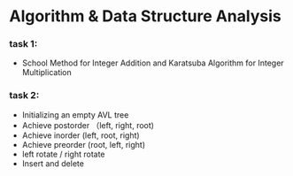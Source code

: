 # Algorithm & Data Structure Analysis

### task 1: 
- School Method for Integer Addition and Karatsuba Algorithm for Integer Multiplication


### task 2:
- Initializing an empty AVL tree
- Achieve postorder （left, right, root)
- Achieve inorder    (left, root, right)
- Achieve preorder   (root, left, right)
- left rotate / right rotate
- Insert and delete

